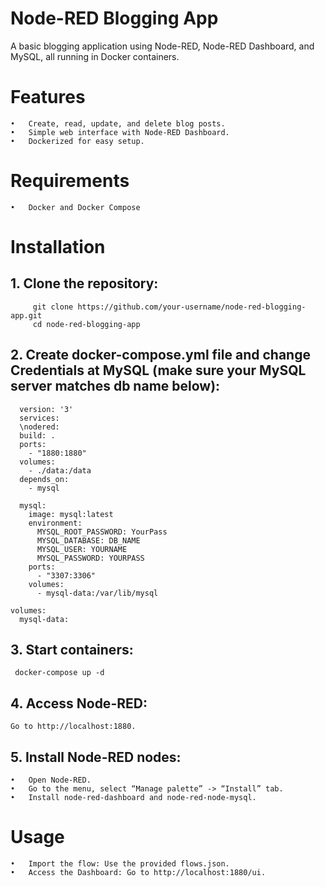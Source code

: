 # Node-RED Blogging App

A basic blogging application using Node-RED, Node-RED Dashboard, and MySQL, all running in Docker containers.

# Features

	•	Create, read, update, and delete blog posts.
	•	Simple web interface with Node-RED Dashboard.
	•	Dockerized for easy setup.

# Requirements

	•	Docker and Docker Compose

# Installation
## 1. Clone the repository: 
	     git clone https://github.com/your-username/node-red-blogging-app.git 
	     cd node-red-blogging-app
     
 ## 2. Create docker-compose.yml file and change Credentials at MySQL (make sure your MySQL server matches db name below):
      version: '3'
      services:
      \nodered:
      build: .
      ports:
        - "1880:1880"
      volumes:
        - ./data:/data
      depends_on:
        - mysql

      mysql:
        image: mysql:latest
        environment:
          MYSQL_ROOT_PASSWORD: YourPass
          MYSQL_DATABASE: DB_NAME
          MYSQL_USER: YOURNAME
          MYSQL_PASSWORD: YOURPASS
        ports:
          - "3307:3306"  
        volumes:
          - mysql-data:/var/lib/mysql
    
    volumes:
      mysql-data:

## 3. Start containers:
     docker-compose up -d

## 4.  Access Node-RED:
    Go to http://localhost:1880.
    
## 5.  Install Node-RED nodes:
	•	Open Node-RED.
	•	Go to the menu, select “Manage palette” -> “Install” tab.
	•	Install node-red-dashboard and node-red-node-mysql.
 
 #  Usage
	•	Import the flow: Use the provided flows.json.
	•	Access the Dashboard: Go to http://localhost:1880/ui.
